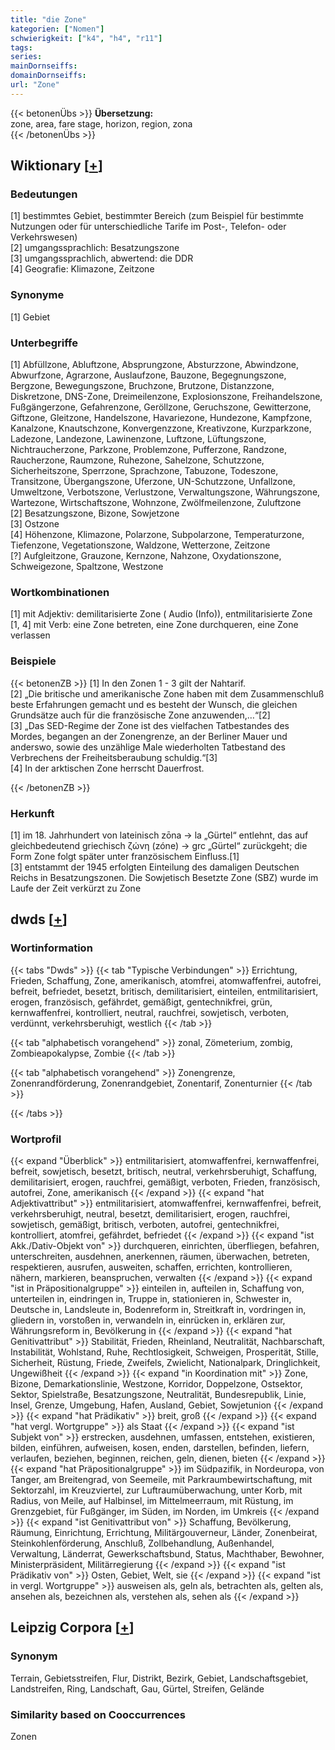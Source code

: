 ```yaml
---
title: "die Zone"
kategorien: ["Nomen"]
schwierigkeit: ["k4", "h4", "r11"]
tags:
series:
mainDornseiffs:
domainDornseiffs:
url: "Zone"
---
```


{{< betonenÜbs >}}
**Übersetzung:**  
zone, area, fare stage, horizon, region, zona  
{{< /betonenÜbs >}}

## Wiktionary [[+](https://de.wiktionary.org/wiki/Zone)]

### Bedeutungen
[1] bestimmtes Gebiet, bestimmter Bereich (zum Beispiel für bestimmte Nutzungen oder für unterschiedliche Tarife im Post-, Telefon- oder Verkehrswesen)  
[2] umgangssprachlich: Besatzungszone  
[3] umgangssprachlich, abwertend: die DDR  
[4] Geografie: Klimazone, Zeitzone  

### Synonyme
[1] Gebiet  

### Unterbegriffe
[1] Abfüllzone, Abluftzone, Absprungzone, Absturzzone, Abwindzone, Abwurfzone, Agrarzone, Auslaufzone, Bauzone, Begegnungszone, Bergzone, Bewegungszone, Bruchzone, Brutzone, Distanzzone, Diskretzone, DNS-Zone, Dreimeilenzone, Explosionszone, Freihandelszone, Fußgängerzone, Gefahrenzone, Geröllzone, Geruchszone, Gewitterzone, Giftzone, Gleitzone, Handelszone, Havariezone, Hundezone, Kampfzone, Kanalzone, Knautschzone, Konvergenzzone, Kreativzone, Kurzparkzone, Ladezone, Landezone, Lawinenzone, Luftzone, Lüftungszone, Nichtraucherzone, Parkzone, Problemzone, Pufferzone, Randzone, Raucherzone, Raumzone, Ruhezone, Sahelzone, Schutzzone, Sicherheitszone, Sperrzone, Sprachzone, Tabuzone, Todeszone, Transitzone, Übergangszone, Uferzone, UN-Schutzzone, Unfallzone, Umweltzone, Verbotszone, Verlustzone, Verwaltungszone, Währungszone, Wartezone, Wirtschaftszone, Wohnzone, Zwölfmeilenzone, Zuluftzone  
[2] Besatzungszone, Bizone, Sowjetzone  
[3] Ostzone  
[4] Höhenzone, Klimazone, Polarzone, Subpolarzone, Temperaturzone, Tiefenzone, Vegetationszone, Waldzone, Wetterzone, Zeitzone  
[?] Aufgleitzone, Grauzone, Kernzone, Nahzone, Oxydationszone, Schweigezone, Spaltzone, Westzone  

### Wortkombinationen
[1] mit Adjektiv: demilitarisierte Zone ( Audio (Info)), entmilitarisierte Zone  
[1, 4] mit Verb: eine Zone betreten, eine Zone durchqueren, eine Zone verlassen  

### Beispiele
{{< betonenZB >}}
[1] In den Zonen 1 - 3 gilt der Nahtarif.  
[2] „Die britische und amerikanische Zone haben mit dem Zusammenschluß beste Erfahrungen gemacht und es besteht der Wunsch, die gleichen Grundsätze auch für die französische Zone anzuwenden,…“[2]  
[3] „Das SED-Regime der Zone ist des vielfachen Tatbestandes des Mordes, begangen an der Zonengrenze, an der Berliner Mauer und anderswo, sowie des unzählige Male wiederholten Tatbestand des Verbrechens der Freiheitsberaubung schuldig.“[3]  
[4] In der arktischen Zone herrscht Dauerfrost.  

{{< /betonenZB >}}
### Herkunft
[1] im 18. Jahrhundert von lateinisch zōna → la „Gürtel“ entlehnt, das auf gleichbedeutend griechisch ζώνη (zóne) → grc „Gürtel“ zurückgeht; die Form Zone folgt später unter französischem Einfluss.[1]  
[3] entstammt der 1945 erfolgten Einteilung des damaligen Deutschen Reichs in Besatzungszonen. Die Sowjetisch Besetzte Zone (SBZ) wurde im Laufe der Zeit verkürzt zu Zone  



## dwds [[+](https://www.dwds.de/wb/Zone)]

### Wortinformation
{{< tabs "Dwds" >}}
{{< tab "Typische Verbindungen" >}}
Errichtung, Frieden, Schaffung, Zone, amerikanisch, atomfrei, atomwaffenfrei, autofrei, befreit, befriedet, besetzt, britisch, demilitarisiert, einteilen, entmilitarisiert, erogen, französisch, gefährdet, gemäßigt, gentechnikfrei, grün, kernwaffenfrei, kontrolliert, neutral, rauchfrei, sowjetisch, verboten, verdünnt, verkehrsberuhigt, westlich
{{< /tab >}}

{{< tab "alphabetisch vorangehend" >}}
zonal, Zömeterium, zombig, Zombieapokalypse, Zombie
{{< /tab >}}

{{< tab "alphabetisch vorangehend" >}}
Zonengrenze, Zonenrandförderung, Zonenrandgebiet, Zonentarif, Zonenturnier
{{< /tab >}}

{{< /tabs >}}

### Wortprofil
{{< expand "Überblick" >}} entmilitarisiert, atomwaffenfrei, kernwaffenfrei, befreit, sowjetisch, besetzt, britisch, neutral, verkehrsberuhigt, Schaffung, demilitarisiert, erogen, rauchfrei, gemäßigt, verboten, Frieden, französisch, autofrei, Zone, amerikanisch {{< /expand >}}
{{< expand "hat Adjektivattribut" >}} entmilitarisiert, atomwaffenfrei, kernwaffenfrei, befreit, verkehrsberuhigt, neutral, besetzt, demilitarisiert, erogen, rauchfrei, sowjetisch, gemäßigt, britisch, verboten, autofrei, gentechnikfrei, kontrolliert, atomfrei, gefährdet, befriedet {{< /expand >}}
{{< expand "ist Akk./Dativ-Objekt von" >}} durchqueren, einrichten, überfliegen, befahren, unterschreiten, ausdehnen, anerkennen, räumen, überwachen, betreten, respektieren, ausrufen, ausweiten, schaffen, errichten, kontrollieren, nähern, markieren, beanspruchen, verwalten {{< /expand >}}
{{< expand "ist in Präpositionalgruppe" >}} einteilen in, aufteilen in, Schaffung von, unterteilen in, eindringen in, Truppe in, stationieren in, Schwester in, Deutsche in, Landsleute in, Bodenreform in, Streitkraft in, vordringen in, gliedern in, vorstoßen in, verwandeln in, einrücken in, erklären zur, Währungsreform in, Bevölkerung in {{< /expand >}}
{{< expand "hat Genitivattribut" >}} Stabilität, Frieden, Rheinland, Neutralität, Nachbarschaft, Instabilität, Wohlstand, Ruhe, Rechtlosigkeit, Schweigen, Prosperität, Stille, Sicherheit, Rüstung, Friede, Zweifels, Zwielicht, Nationalpark, Dringlichkeit, Ungewißheit {{< /expand >}}
{{< expand "in Koordination mit" >}} Zone, Bizone, Demarkationslinie, Westzone, Korridor, Doppelzone, Ostsektor, Sektor, Spielstraße, Besatzungszone, Neutralität, Bundesrepublik, Linie, Insel, Grenze, Umgebung, Hafen, Ausland, Gebiet, Sowjetunion {{< /expand >}}
{{< expand "hat Prädikativ" >}} breit, groß {{< /expand >}}
{{< expand "hat vergl. Wortgruppe" >}} als Staat {{< /expand >}}
{{< expand "ist Subjekt von" >}} erstrecken, ausdehnen, umfassen, entstehen, existieren, bilden, einführen, aufweisen, kosen, enden, darstellen, befinden, liefern, verlaufen, beziehen, beginnen, reichen, geln, dienen, bieten {{< /expand >}}
{{< expand "hat Präpositionalgruppe" >}} im Südpazifik, in Nordeuropa, von Tanger, am Breitengrad, von Seemeile, mit Parkraumbewirtschaftung, mit Sektorzahl, im Kreuzviertel, zur Luftraumüberwachung, unter Korb, mit Radius, von Meile, auf Halbinsel, im Mittelmeerraum, mit Rüstung, im Grenzgebiet, für Fußgänger, im Süden, im Norden, im Umkreis {{< /expand >}}
{{< expand "ist Genitivattribut von" >}} Schaffung, Bevölkerung, Räumung, Einrichtung, Errichtung, Militärgouverneur, Länder, Zonenbeirat, Steinkohlenförderung, Anschluß, Zollbehandlung, Außenhandel, Verwaltung, Länderrat, Gewerkschaftsbund, Status, Machthaber, Bewohner, Ministerpräsident, Militärregierung {{< /expand >}}
{{< expand "ist Prädikativ von" >}} Osten, Gebiet, Welt, sie {{< /expand >}}
{{< expand "ist in vergl. Wortgruppe" >}} ausweisen als, geln als, betrachten als, gelten als, ansehen als, bezeichnen als, verstehen als, sehen als {{< /expand >}}

## Leipzig Corpora [[+](https://corpora.uni-leipzig.de/en/res?word=Zone&corpusId=deu_newscrawl-public_2018)]


### Synonym
Terrain, Gebietsstreifen, Flur, Distrikt, Bezirk, Gebiet, Landschaftsgebiet, Landstreifen, Ring, Landschaft, Gau, Gürtel, Streifen, Gelände


### Similarity based on Cooccurrences
Zonen

